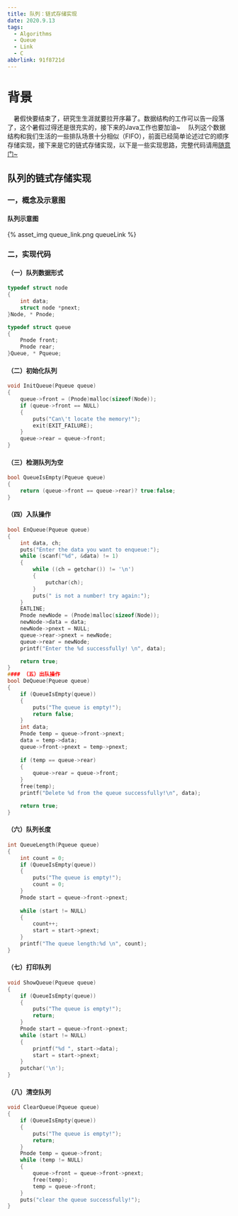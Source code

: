 ```yaml
---
title: 队列：链式存储实现
date: 2020.9.13
tags:
  - Algorithms
  - Queue
  - Link
  - C
abbrlink: 91f8721d
---
```

# 背景
&emsp;暑假快要结束了，研究生生涯就要拉开序幕了。数据结构的工作可以告一段落了，这个暑假过得还是很充实的，接下来的Java工作也要加油~
&emsp;队列这个数据结构和我们生活的一些排队场景十分相似（FIFO），前面已经简单论述过它的顺序存储实现，接下来是它的链式存储实现，以下是一些实现思路，完整代码请用[随意门~](https://github.com/keviness/Algorithms/blob/master/Algorithms_C/DataStruct/queue_link.c)
<!--more-->
## 队列的链式存储实现
### 一，概念及示意图
#### 队列示意图
{% asset_img queue_link.png queueLink %}

### 二，实现代码
#### （一）队列数据形式
~~~c
typedef struct node
{
    int data;
    struct node *pnext;
}Node, * Pnode;

typedef struct queue
{
    Pnode front;
    Pnode rear;
}Queue, * Pqueue;
~~~
#### （二）初始化队列
~~~c
void InitQueue(Pqueue queue)
{
    queue->front = (Pnode)malloc(sizeof(Node));
    if (queue->front == NULL)
    {
        puts("Can\'t locate the memory!");
        exit(EXIT_FAILURE);
    }
    queue->rear = queue->front;
}
~~~
#### （三）检测队列为空
~~~c
bool QueueIsEmpty(Pqueue queue)
{
    return (queue->front == queue->rear)? true:false;
}
~~~
#### （四）入队操作
~~~c
bool EnQueue(Pqueue queue)
{
    int data, ch;
    puts("Enter the data you want to enqueue:");
    while (scanf("%d", &data) != 1)
    {
        while ((ch = getchar()) != '\n')
        {
            putchar(ch);
        }
        puts(" is not a number! try again:");
    }
    EATLINE;
    Pnode newNode = (Pnode)malloc(sizeof(Node));
    newNode->data = data;
    newNode->pnext = NULL; 
    queue->rear->pnext = newNode;
    queue->rear = newNode;
    printf("Enter the %d successfully! \n", data);

    return true;
}
#### （五）出队操作
bool DeQueue(Pqueue queue)
{
    if (QueueIsEmpty(queue))
    {
        puts("The queue is empty!");
        return false;
    }
    int data;
    Pnode temp = queue->front->pnext;
    data = temp->data;
    queue->front->pnext = temp->pnext;
    
    if (temp == queue->rear)
    {
        queue->rear = queue->front;
    }
    free(temp);
    printf("Delete %d from the queue successfully!\n", data);

    return true;
}
~~~
#### （六）队列长度
~~~c
int QueueLength(Pqueue queue)
{
    int count = 0;
    if (QueueIsEmpty(queue))
    {
        puts("The queue is empty!");
        count = 0;
    }
    Pnode start = queue->front->pnext;
    
    while (start != NULL)
    {
        count++;
        start = start->pnext;
    }
    printf("The queue length:%d \n", count);
}
~~~
#### （七）打印队列
~~~c
void ShowQueue(Pqueue queue)
{
    if (QueueIsEmpty(queue))
    {
        puts("The queue is empty!");
        return;
    }
    Pnode start = queue->front->pnext;
    while (start != NULL)
    {
        printf("%d ", start->data);
        start = start->pnext;
    }
    putchar('\n');
}
~~~
#### （八）清空队列
~~~c
void ClearQueue(Pqueue queue)
{
    if (QueueIsEmpty(queue))
    {
        puts("The queue is empty!");
        return;
    }
    Pnode temp = queue->front;
    while (temp != NULL)
    {
        queue->front = queue->front->pnext;
        free(temp);
        temp = queue->front;
    }
    puts("clear the queue successfully!");
}
~~~